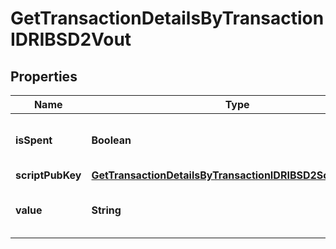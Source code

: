 

# GetTransactionDetailsByTransactionIDRIBSD2Vout


## Properties

Name | Type | Description | Notes
------------ | ------------- | ------------- | -------------
**isSpent** | **Boolean** | Defines whether the output is spent or not. | 
**scriptPubKey** | [**GetTransactionDetailsByTransactionIDRIBSD2ScriptPubKey**](GetTransactionDetailsByTransactionIDRIBSD2ScriptPubKey.md) |  | 
**value** | **String** | Represents the sent/received amount. | 



